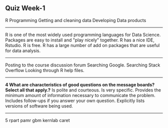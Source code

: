 ## Quiz Week-1

R Programming
Getting and cleaning data
Developing Data products
******************************************************
R is one of the most widely used programming languages for Data Science.
Packages are easy to install and "play nicely" together.
R has a nice IDE, Rstudio.
R is free.
R has a large number of add on packages that are useful for data analysis.
******************************************************
Posting to the course discussion forum
Searching Google.
Searching Stack Overflow
Looking through R help files.
****************************************************** 
**4 What are characteristics of good questions on the message boards? Select all that apply.?**
Is polite and courteous.
Is very specific.
Provides the minimum amount of information necessary to communicate the problem.
Includes follow-ups if you answer your own question.
Explicitly lists versions of software being used.

****************************************************** 
5
rpart
pamr
gbm
kernlab
caret